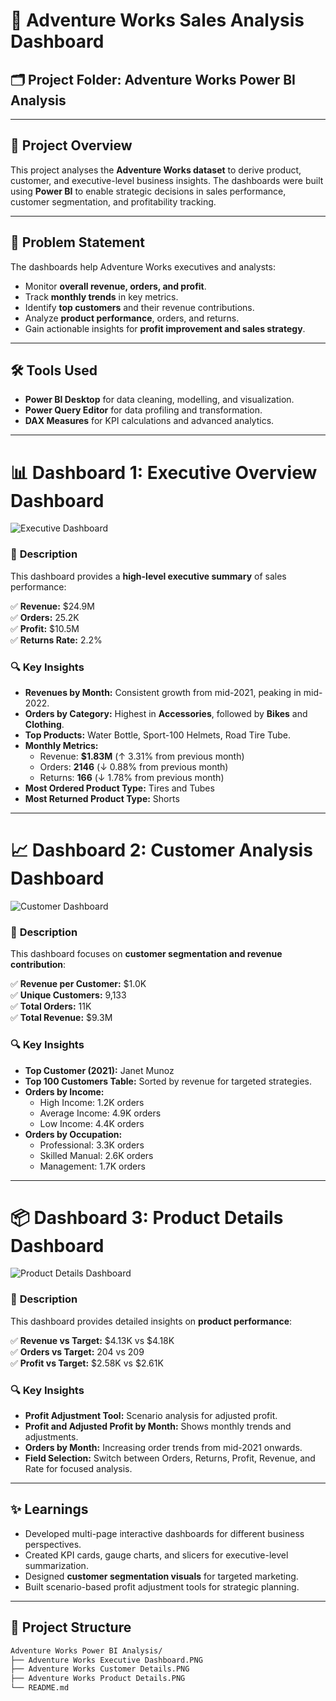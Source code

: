 # 🚴 Adventure Works Sales Analysis Dashboard

## 🗂️ Project Folder: Adventure Works Power BI Analysis

---

## 📌 Project Overview

This project analyses the **Adventure Works dataset** to derive product, customer, and executive-level business insights. The dashboards were built using **Power BI** to enable strategic decisions in sales performance, customer segmentation, and profitability tracking.

---

## 🎯 Problem Statement

The dashboards help Adventure Works executives and analysts:

- Monitor **overall revenue, orders, and profit**.
- Track **monthly trends** in key metrics.
- Identify **top customers** and their revenue contributions.
- Analyze **product performance**, orders, and returns.
- Gain actionable insights for **profit improvement and sales strategy**.

---

## 🛠️ Tools Used

- **Power BI Desktop** for data cleaning, modelling, and visualization.
- **Power Query Editor** for data profiling and transformation.
- **DAX Measures** for KPI calculations and advanced analytics.

---

# 📊 **Dashboard 1: Executive Overview Dashboard**

![Executive Dashboard](https://i.postimg.cc/wBYPqJFP/Adventure-Works-Customer-Details.png)

### 📌 **Description**

This dashboard provides a **high-level executive summary** of sales performance:

✅ **Revenue:** $24.9M  
✅ **Orders:** 25.2K  
✅ **Profit:** $10.5M  
✅ **Returns Rate:** 2.2%

### 🔍 **Key Insights**

- **Revenues by Month:** Consistent growth from mid-2021, peaking in mid-2022.
- **Orders by Category:** Highest in **Accessories**, followed by **Bikes** and **Clothing**.
- **Top Products:** Water Bottle, Sport-100 Helmets, Road Tire Tube.
- **Monthly Metrics:**
  - Revenue: **$1.83M** (↑ 3.31% from previous month)
  - Orders: **2146** (↓ 0.88% from previous month)
  - Returns: **166** (↓ 1.78% from previous month)
- **Most Ordered Product Type:** Tires and Tubes  
- **Most Returned Product Type:** Shorts

---

# 📈 **Dashboard 2: Customer Analysis Dashboard**

![Customer Dashboard](https://i.postimg.cc/wBYPqJFP/Adventure-Works-Customer-Details.png)

### 📌 **Description**

This dashboard focuses on **customer segmentation and revenue contribution**:

✅ **Revenue per Customer:** $1.0K  
✅ **Unique Customers:** 9,133  
✅ **Total Orders:** 11K  
✅ **Total Revenue:** $9.3M

### 🔍 **Key Insights**

- **Top Customer (2021):** Janet Munoz
- **Top 100 Customers Table:** Sorted by revenue for targeted strategies.
- **Orders by Income:**
  - High Income: 1.2K orders
  - Average Income: 4.9K orders
  - Low Income: 4.4K orders
- **Orders by Occupation:**
  - Professional: 3.3K orders
  - Skilled Manual: 2.6K orders
  - Management: 1.7K orders

---

# 📦 **Dashboard 3: Product Details Dashboard**

![Product Details Dashboard](https://i.postimg.cc/cLRhczM9/Adventure-Works-Produt-Details.png)

### 📌 **Description**

This dashboard provides detailed insights on **product performance**:

✅ **Revenue vs Target:** $4.13K vs $4.18K  
✅ **Orders vs Target:** 204 vs 209  
✅ **Profit vs Target:** $2.58K vs $2.61K

### 🔍 **Key Insights**

- **Profit Adjustment Tool:** Scenario analysis for adjusted profit.
- **Profit and Adjusted Profit by Month:** Shows monthly trends and adjustments.
- **Orders by Month:** Increasing order trends from mid-2021 onwards.
- **Field Selection:** Switch between Orders, Returns, Profit, Revenue, and Rate for focused analysis.

---

## ✨ **Learnings**

- Developed multi-page interactive dashboards for different business perspectives.
- Created KPI cards, gauge charts, and slicers for executive-level summarization.
- Designed **customer segmentation visuals** for targeted marketing.
- Built scenario-based profit adjustment tools for strategic planning.

---

## 📁 **Project Structure**
```bash
Adventure Works Power BI Analysis/
├── Adventure Works Executive Dashboard.PNG
├── Adventure Works Customer Details.PNG
├── Adventure Works Product Details.PNG
└── README.md
